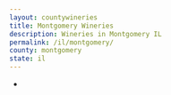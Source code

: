 ```yaml
---
layout: countywineries
title: Montgomery Wineries
description: Wineries in Montgomery IL
permalink: /il/montgomery/
county: montgomery
state: il
---
```

-
